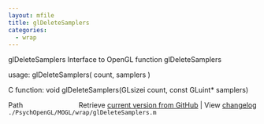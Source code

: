 ```yaml
---
layout: mfile
title: glDeleteSamplers
categories:
  - wrap
---
```


glDeleteSamplers  Interface to OpenGL function glDeleteSamplers

usage:  glDeleteSamplers\( count, samplers \)

C function:  void glDeleteSamplers\(GLsizei count, const GLuint\* samplers\)


<div class="code_header" style="text-align:right;">
  <span style="float:left;">Path&nbsp;&nbsp;</span> <span class="counter">Retrieve <a href=
  "https://raw.github.com/Psychtoolbox-3/Psychtoolbox-3/beta/./PsychOpenGL/MOGL/wrap/glDeleteSamplers.m">current version from GitHub</a> | View <a href=
  "https://github.com/Psychtoolbox-3/Psychtoolbox-3/commits/beta/./PsychOpenGL/MOGL/wrap/glDeleteSamplers.m">changelog</a></span>
</div>
<div class="code">
  <code>./PsychOpenGL/MOGL/wrap/glDeleteSamplers.m</code>
</div>
